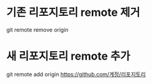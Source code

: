 # 기존 리포지토리 remote 제거

git remote remove origin

# 새 리포지토리 remote 추가

git remote add origin https://github.com/계정/리포지토리



